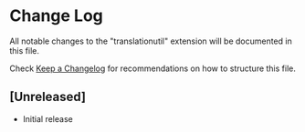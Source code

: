 # Change Log

All notable changes to the "translationutil" extension will be documented in this file.

Check [Keep a Changelog](http://keepachangelog.com/) for recommendations on how to structure this file.

## [Unreleased]

- Initial release